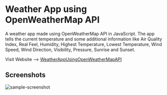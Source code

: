 # Weather App using OpenWeatherMap API
A weather app made using OpenWeatherMap API in JavaScript. The app tells the current temperature and some additional information like Air Quality Index, Real Feel, Humidity, Highest Temperature, Lowest Temperature, Wind Speed, Wind Direction, Visibility, Pressure, Sunrise and Sunset.

Visit Website --> [WeatherAppUsingOpenWeatherMapAPI](https://kshitizrohilla.github.io/weather-app-using-openweathermap-api)

## Screenshots
![sample-screenshot](https://kshitizrohilla.github.io/weather-app-using-openweathermap-api/screenshots/day.png)